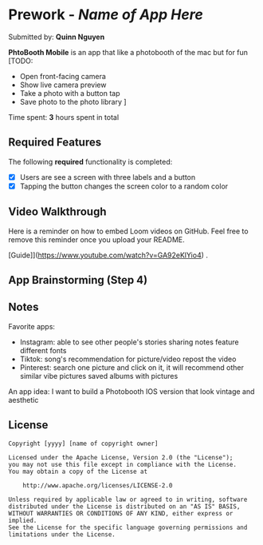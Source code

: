 # Prework - *Name of App Here*

Submitted by: **Quinn Nguyen**

**PhtoBooth Mobile** is an app that like a photobooth of the mac but for fun [TODO: 
- Open front-facing camera
- Show live camera preview
- Take a photo with a button tap
- Save photo to the photo library
] 


Time spent: **3** hours spent in total

## Required Features

The following **required** functionality is completed:

- [x] Users are see a screen with three labels and a button
- [x] Tapping the button changes the screen color to a random color
 
## Video Walkthrough

Here is a reminder on how to embed Loom videos on GitHub. Feel free to remove this reminder once you upload your README. 

[Guide]](https://www.youtube.com/watch?v=GA92eKlYio4) .

## App Brainstorming (Step 4)

## Notes
Favorite apps:
- Instagram: 
    able to see other people's stories
    sharing notes feature
    different fonts 
- Tiktok:
    song's recommendation for picture/video
    repost the video 
- Pinterest:
    search one picture and click on it, it will recommend other similar vibe pictures
    saved albums with pictures 

An app idea: I want to build a Photobooth IOS version that look vintage and aesthetic

## License

    Copyright [yyyy] [name of copyright owner]

    Licensed under the Apache License, Version 2.0 (the "License");
    you may not use this file except in compliance with the License.
    You may obtain a copy of the License at

        http://www.apache.org/licenses/LICENSE-2.0

    Unless required by applicable law or agreed to in writing, software
    distributed under the License is distributed on an "AS IS" BASIS,
    WITHOUT WARRANTIES OR CONDITIONS OF ANY KIND, either express or implied.
    See the License for the specific language governing permissions and
    limitations under the License.
